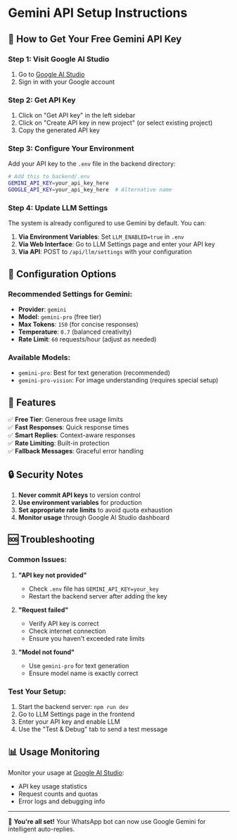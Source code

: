 # Gemini API Setup Instructions

## 🚀 How to Get Your Free Gemini API Key

### Step 1: Visit Google AI Studio
1. Go to [Google AI Studio](https://aistudio.google.com/)
2. Sign in with your Google account

### Step 2: Get API Key
1. Click on "Get API key" in the left sidebar
2. Click on "Create API key in new project" (or select existing project)
3. Copy the generated API key

### Step 3: Configure Your Environment
Add your API key to the `.env` file in the backend directory:

```bash
# Add this to backend/.env
GEMINI_API_KEY=your_api_key_here
GOOGLE_API_KEY=your_api_key_here  # Alternative name
```

### Step 4: Update LLM Settings
The system is already configured to use Gemini by default. You can:

1. **Via Environment Variables**: Set `LLM_ENABLED=true` in `.env`
2. **Via Web Interface**: Go to LLM Settings page and enter your API key
3. **Via API**: POST to `/api/llm/settings` with your configuration

## 🔧 Configuration Options

### Recommended Settings for Gemini:
- **Provider**: `gemini`
- **Model**: `gemini-pro` (free tier)
- **Max Tokens**: `150` (for concise responses)
- **Temperature**: `0.7` (balanced creativity)
- **Rate Limit**: `60` requests/hour (adjust as needed)

### Available Models:
- `gemini-pro`: Best for text generation (recommended)
- `gemini-pro-vision`: For image understanding (requires special setup)

## 🎯 Features

✅ **Free Tier**: Generous free usage limits  
✅ **Fast Responses**: Quick response times  
✅ **Smart Replies**: Context-aware responses  
✅ **Rate Limiting**: Built-in protection  
✅ **Fallback Messages**: Graceful error handling  

## 🔒 Security Notes

1. **Never commit API keys** to version control
2. **Use environment variables** for production
3. **Set appropriate rate limits** to avoid quota exhaustion
4. **Monitor usage** through Google AI Studio dashboard

## 🆘 Troubleshooting

### Common Issues:

1. **"API key not provided"**
   - Check `.env` file has `GEMINI_API_KEY=your_key`
   - Restart the backend server after adding the key

2. **"Request failed"**
   - Verify API key is correct
   - Check internet connection
   - Ensure you haven't exceeded rate limits

3. **"Model not found"**
   - Use `gemini-pro` for text generation
   - Ensure model name is exactly correct

### Test Your Setup:
1. Start the backend server: `npm run dev`
2. Go to LLM Settings page in the frontend
3. Enter your API key and enable LLM
4. Use the "Test & Debug" tab to send a test message

## 📊 Usage Monitoring

Monitor your usage at [Google AI Studio](https://aistudio.google.com/):
- API key usage statistics
- Request counts and quotas
- Error logs and debugging info

---

🎉 **You're all set!** Your WhatsApp bot can now use Google Gemini for intelligent auto-replies.
